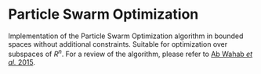 # Particle Swarm Optimization

Implementation of the Particle Swarm Optimization algorithm in bounded spaces without additional constraints. Suitable for optimization over subspaces of $R^n$. For a review of the algorithm, please refer to [Ab Wahab _et al._ 2015](https://journals.plos.org/plosone/article?id=10.1371/journal.pone.0122827).